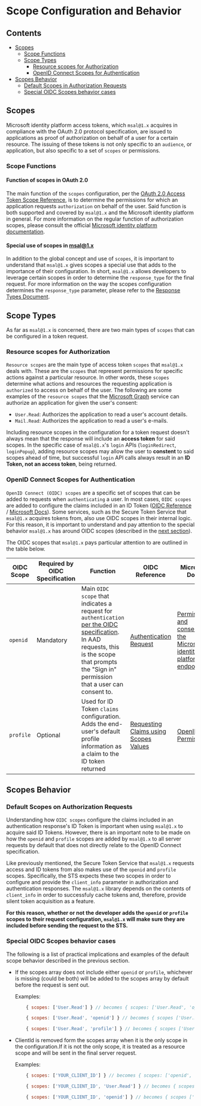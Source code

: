# Scope Configuration and Behavior

## Contents
* [Scopes](#scopes)
    * [Scope Functions](#scope-functions)
    * [Scope Types](#scope-types)
        * [Resource scopes for Authorization](#resource-scopes-for-authorization)
        * [OpenID Connect Scopes for Authentication](#openid-connect-scopes-for-authentication)
* [Scopes Behavior](#scopes-behavior)
    * [Default Scopes in Authorization Requests](#default-scopes-on-authorization-requests)
    * [Special OIDC Scopes behavior cases](#special-oidc-scopes-behavior-cases)
## Scopes

Microsoft identity platform access tokens, which `msal@1.x` acquires in compliance with the OAuth 2.0 protocol specification, are issued to applications as proof of authorization on behalf of a user for a certain resource. The issuing of these tokens is not only specific to an `audience`, or application, but also specific to a set of `scopes` or permissions.

### Scope Functions

#### Function of scopes in OAuth 2.0

The main function of the `scopes` configuration, per the [OAuth 2.0 Access Token Scope Reference](https://tools.ietf.org/html/rfc6749#section-3.3), is to determine the permissions for which an application requests `authorization` on behalf of the user. Said function is both supported and covered by `msal@1.x` and the Microsoft identity platform in general. For more information on the regular function of authorization scopes, please consult the official [Microsoft identity platform documentation](https://docs.microsoft.com/en-us/azure/active-directory/develop/v2-permissions-and-consent).

#### Special use of scopes in msal@1.x

In addition to the global concept and use of `scopes`, it is important to understand that `msal@1.x` gives scopes a special use that adds to the importance of their configuration. In short, `msal@1.x` allows developers to leverage certain scopes in order to determine the `response_type` for the final request. For more information on the way the scopes configuration determines the `response_type` parameter, please refer to the [Response Types Document](/docs/response-types.md).



## Scope Types

As far as `msal@1.x` is concerned, there are two main types of `scopes` that can be configured in a token request.

### Resource scopes for Authorization

`Resource scopes` are the main type of access token `scopes` that `msal@1.x` deals with. These are the `scopes` that represent permissions for specific actions against a particular resource. In other words, these  `scopes` determine what actions and resources the requesting application is `authorized` to access on behalf of the user. The following are some examples of the `resource scopes` that the [Microsoft Graph](https://docs.microsoft.com/en-us/graph/overview) service can authorize an application for given the user's consent:

* `User.Read`: Authorizes the application to read a user's account details.
* `Mail.Read`: Authorizes the application to read a user's e-mails.

Including resource scopes in the configuration for a token request doesn't always mean that the response will include an **access token** for said scopes. In the specific case of `msal@1.x`'s `login` APIs (`loginRedirect`, `loginPopup`), adding resource scopes may allow the user to **constent** to said scopes ahead of time, but successful `login` API calls always result in an **ID Token, not an access token**, being returned.

### OpenID Connect Scopes for Authentication

`OpenID Connect (OIDC) scopes` are a specific set of scopes that can be added to requests when `authenticating` a user. In most cases, `OIDC scopes` are added to configure the claims included in an ID Token ([OIDC Reference](https://openid.net/specs/openid-connect-core-1_0.html#ScopeClaims) / [Microsoft Docs](https://docs.microsoft.com/en-us/azure/active-directory/develop/v2-permissions-and-consent#openid-connect-scopes)). Some services, such as the Secure Token Service that `msal@1.x` acquires tokens from, also use OIDC scopes in their internal logic. For this reason, it is important to understand and pay attention to the special behavior `msal@1.x` has around OIDC scopes (described in the [next section](#default-scopes-on-authorization-requests)).

The OIDC scopes that `msal@1.x` pays particular attention to are outlined in the table below.

| OIDC Scope | Required by OIDC Specification | Function | OIDC Reference | Microsoft Docs |
| ---------- | ------------------------------ | -------- | -------------- | -------------- |
| `openid`| Mandatory   |  Main `OIDC scope` that indicates a request for `authentication` [per the OIDC specification](https://openid.net/specs/openid-connect-core-1_0.html#AuthRequest). In AAD requests, this is the scope that prompts the "Sign in" permission that a user can consent to. | [Authentication Request](https://openid.net/specs/openid-connect-core-1_0.html#AuthRequest)| [Permissions and consent in the Microsoft identity platform endpoint](https://docs.microsoft.com/en-us/azure/active-directory/develop/v2-protocols-oidc#send-the-sign-in-request)|
|`profile`| Optional | Used for ID Token `claims` configuration. Adds the end-user's default profile information as a claim to the ID token returned | [Requesting Claims using Scopes Values](https://openid.net/specs/openid-connect-core-1_0.html#ScopeClaims) | [OpenID Permissions](https://docs.microsoft.com/en-us/azure/active-directory/develop/v2-permissions-and-consent)|


## Scopes Behavior

### Default Scopes on Authorization Requests

Understanding how `OIDC scopes` configure the claims included in an authentication response's ID Token is important when using `msal@1.x` to acquire said ID Tokens. However, there is an important note to be made on how the `openid` and `profile` scopes are added by `msal@1.x` to all server requests by default that does not directly relate to the OpenID Connect specification.

Like previously mentioned, the Secure Token Service that `msal@1.x` requests access and ID tokens from also makes use of the `openid` and `profile` scopes. Specifically, the STS expects these two scopes in order to configure and provide the `client_info` parameter in authorization and authentication responses. The `msal@1.x` library depends on the contents of `client_info` in order to successfuly cache tokens and, therefore, provide silent token acquisition as a feature.

**For this reason, whether or not the developer adds the `openid` or `profile` scopes to their request configuration, `msal@1.x` will make sure they are included before sending the request to the STS.**

### Special OIDC Scopes behavior cases

The following is a list of practical implications and examples of the default scope behavior described in the previous section.

- If the scopes array does not include either `openid` or `profile`, whichever is missing (could be both) will be added to the scopes array by default before the request is sent out.

    Examples:

    ```js
        { scopes: ['User.Read'] } // becomes { scopes: ['User.Read', 'openid', 'profile'] } before the request is sent

        { scopes: ['User.Read', 'openid'] } // becomes { scopes ['User.Read', 'openid', 'profile']} before the request is sent

        { scopes: ['User.Read', 'profile'] } // becomes { scopes ['User.Read', 'profile', 'openid']} before the request is sent
    ```
- ClientId is removed form the scopes array when it is the only scope in the configuration.If it is not the only scope, it is treated as a resource scope and will be sent in the final server request.

    Examples:
    
    ```js
        { scopes: ['YOUR_CLIENT_ID'] } // becomes { scopes: ['openid', 'profile'] } before the request is sent (ClientId is spliced out)

        { scopes: ['YOUR_CLIENT_ID', 'User.Read'] } // becomes { scopes ['YOUR_CLIENT_ID', 'User.Read', 'openid', 'profile']} before the request is sent (ClientId is treated as resource scope and therefore not spliced out)

        { scopes: ['YOUR_CLIENT_ID', 'openid'] } // becomes { scopes ['YOUR_CLIENT_ID', 'openid', 'profile']} before the request is sent
    ```